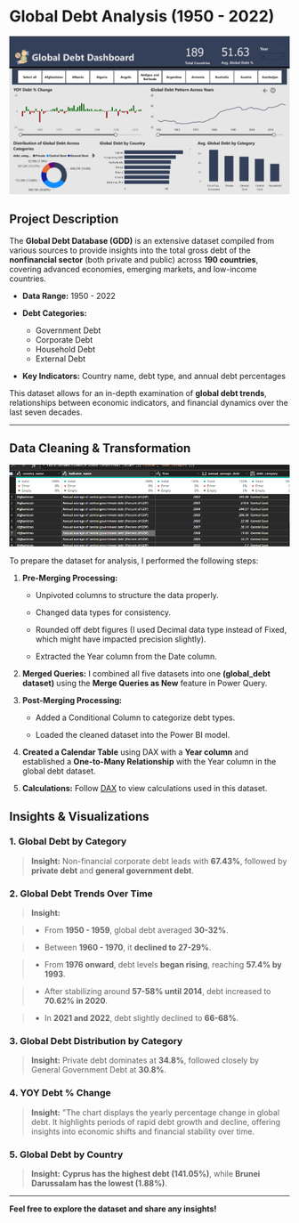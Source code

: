 
# **Global Debt Analysis (1950 - 2022)**

![Dashboard](https://github.com/OlanikeCJ/Global_Debt_Analysis/blob/main/Images_global_debt/global_debt_dashboard.png?raw=true)

## **Project Description**

The **Global Debt Database (GDD)** is an extensive dataset compiled from various sources to provide insights into the total gross debt of the **nonfinancial sector** (both private and public) across **190 countries**, covering advanced economies, emerging markets, and low-income countries.

- **Data Range:** 1950 - 2022
  
- **Debt Categories:**
  - Government Debt
  - Corporate Debt
  - Household Debt
  - External Debt
    
- **Key Indicators:** Country name, debt type, and annual debt percentages

This dataset allows for an in-depth examination of **global debt trends**, relationships between economic indicators, and financial dynamics over the last seven decades.

---

## Data Cleaning & Transformation

![Clean_data](https://github.com/OlanikeCJ/Global_Debt_Analysis/blob/main/Images_global_debt/clean_data.png?raw=true)

To prepare the dataset for analysis, I performed the following steps:

1. **Pre-Merging Processing:**

   - Unpivoted columns to structure the data properly.

   - Changed data types for consistency.

   - Rounded off debt figures (I used Decimal data type instead of Fixed, which might have impacted precision slightly).

   - Extracted the Year column from the Date column.


2. **Merged Queries:** I combined all five datasets into one **(global\_debt dataset)** using the **Merge Queries as New** feature in Power Query.
   

3. **Post-Merging Processing:**

   - Added a Conditional Column to categorize debt types.

   - Loaded the cleaned dataset into the Power BI model.

4. **Created a Calendar Table** using DAX with a **Year column** and established a **One-to-Many Relationship** with the Year column in the global debt dataset.

5. **Calculations:** Follow [DAX](https://github.com/OlanikeCJ/Global_Debt_Analysis/commit/6263a3b3a4826e79c392809097271b551e9891b7) to view calculations used in this dataset.

## **Insights & Visualizations**

### **1. Global Debt by Category**

> **Insight:** Non-financial corporate debt leads with **67.43%**, followed by **private debt** and **general government debt**.


### **2. Global Debt Trends Over Time**

> **Insight:**

  > - From **1950 - 1959**, global debt averaged **30-32%**.

  > - Between **1960 - 1970**, it **declined to 27-29%**.

  > - From **1976 onward**, debt levels **began rising**, reaching **57.4% by 1993**.

  > - After stabilizing around **57-58% until 2014**, debt increased to **70.62% in 2020**.

  > - In **2021 and 2022**, debt slightly declined to **66-68%**.


### **3. Global Debt Distribution by Category**

> **Insight:** Private debt dominates at **34.8%**, followed closely by General Government Debt at **30.8%**.


### **4. YOY Debt % Change**

> **Insight:** "The chart displays the yearly percentage change in global debt. It highlights periods of rapid debt growth and decline, offering insights into economic shifts and financial stability over time. 


### **5. Global Debt by Country**

> **Insight:** **Cyprus has the highest debt (141.05%)**, while **Brunei Darussalam has the lowest (1.88%)**.

---


**Feel free to explore the dataset and share any insights!** 




